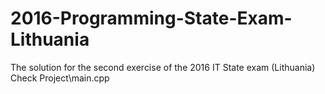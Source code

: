 # 2016-Programming-State-Exam-Lithuania
The solution for the second exercise of the 2016 IT State exam (Lithuania) Check Project\main.cpp

